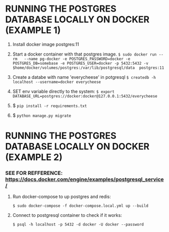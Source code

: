 


# RUNNING THE POSTGRES DATABASE LOCALLY ON DOCKER (EXAMPLE 1)
1. Install docker image postgres:11

2. Start a docker container with that postgres image.
    `$ sudo docker run --rm   --name pg-docker -e POSTGRES_PASSWORD=docker -e POSTGRES_DB=somebase -e POSTGRES_USER=docker -p 5432:5432 -v $home/docker/volumes/postgres:/var/lib/postgresql/data  postgres:11`

3. Create a databe with name 'everycheese' in potgresql
    `$ createdb -h localhost --username=docker everycheese`


4. SET env variable directly to the system:
    `$ export DATABASE_URL=postgres://docker:docker@127.0.0.1:5432/everycheese`

5. $ `pip install -r requirements.txt`

6. $ `python manage.py migrate`

# RUNNING THE POSTGRES DATABASE LOCALLY ON DOCKER (EXAMPLE 2)

### SEE FOR REFFERENCE: https://docs.docker.com/engine/examples/postgresql_service/

1. Run docker-compose to up postgres and redis:

    `$ sudo docker-compose -f docker-compose.local.yml up --build`
    
2. Connect to postgresql container to check if it works:

    `$ psql -h localhost -p 5432 -d docker -U docker --password`
